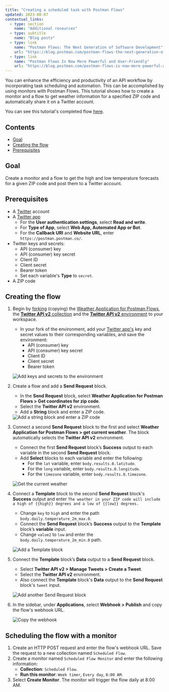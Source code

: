 ```yaml
---
title: "Creating a scheduled task with Postman Flows"
updated: 2023-08-07
contextual_links:
  - type: section
    name: "Additional resources"
  - type: subtitle
    name: "Blog posts"
  - type: link
    name: "Postman Flows: The Next Generation of Software Development"
    url: "https://blog.postman.com/postman-flows-the-next-generation-of-software-development/"
  - type: link
    name: "Postman Flows Is Now More Powerful and User-Friendly"
    url: "https://blog.postman.com/postman-flows-is-now-more-powerful-and-user-friendly/"
---
```


You can enhance the efficiency and productivity of an API workflow by incorporating task scheduling and automation. This can be accomplished by using monitors with Postman Flows. This tutorial shows how to create a monitor and a flow to get weather information for a specified ZIP code and automatically share it on a Twitter account.

You can see this tutorial's completed flow [here](https://postman.postman-beta.co/workspace/testing-features~e08a6ce3-3b63-4a67-9e38-3f910d42a4ca/flow/64cc406bfc627a00318636c0).

## Contents

* [Goal](#goal)
* [Creating the flow](#creating-the-flow)
* [Prerequisites](#prerequisites)

## Goal

Create a monitor and a flow to get the high and low temperature forecasts for a given ZIP code and post them to a Twitter account.

## Prerequisites

* A [Twitter](https://twitter.com/) account
* A [Twitter app](https://developer.twitter.com/en/docs/apps/overview)
    * For the **User authentication settings**, select **Read and write**.
    * For **Type of App**, select **Web App, Automated App or Bot**.
    * For the **Callback URI** and **Website URL**, enter `https://postman.postman.co/`.
* Twitter keys and secrets:
    * API (consumer) key
    * API (consumer) key secret
    * Client ID
    * Client secret
    * Bearer token
    * Set each variable's **Type** to `secret`.
* A ZIP code

## Creating the flow

1. Begin by [forking](/docs/collaborating-in-postman/using-version-control/forking-entities/) (copying) the [Weather Application for Postman Flows](https://www.postman.com/postman/workspace/utility-flows/collection/23919558-5840d707-ec50-4739-bf61-291b1bbc0bf0?action=share&creator=21580188), the [**Twitter API v2** collection](https://www.postman.com/postman/workspace/utility-flows/collection/21580188-a3cb6477-6f61-451e-a2c2-e24fd44267f9?action=share&creator=21580188) and the [**Twitter API v2** environment](https://www.postman.com/postman/workspace/utility-flows/environment/21580188-a2d4586a-c79c-4f70-8cc0-05d22e417370) to your workspace.

    * In your fork of the environment, add your [Twitter app's](https://developer.twitter.com/) key and secret values to their corresponding variables, and save the environment:
        * API (consumer) key
        * API (consumer) key secret
        * Client ID
        * Client secret
        * Bearer token

    ![Add keys and secrets to the environment](https://assets.postman.com/postman-docs/v10/flows-tut-sched-environment-v10.jpg)

1. Create a flow and add a **Send Request** block.
    * In the **Send Request** block, select **Weather Application for Postman Flows > Get coordinates for zip code**.
    * Select the **Twitter API v2** environment.
    * Add a **String** block and enter a ZIP code.

    <img src="https://assets.postman.com/postman-docs/v10/flows-tut-sched-zip-v10.gif" alt="Add a string block and enter a ZIP code" fetchpriority="low" loading="lazy" >

1. Connect a second **Send Request** block to the first and select **Weather Application for Postman Flows > get current weather**. The block automatically selects the **Twitter API v2** environment.
    * Connect the first **Send Request** block’s **Success** output to each variable in the second **Send Request** block.
    * Add **Select** blocks to each variable and enter the following:
        * For the `lat` variable, enter `body.results.0.latitude`.
        * For the `long` variable, enter `body.results.0.longitude`.
        * For the `timezone` variable, enter `body.results.0.timezone`.

    ![Get the current weather](https://assets.postman.com/postman-docs/v10/flows-tut-sched-get-weather-v10.jpg)

1. Connect a **Template** block to the second **Send Request** block's **Success** output and enter `The weather in your ZIP code will include a high of {{high}} degrees and a low of {{low}} degrees.`
    * Change `key` to `high` and enter the path `body.daily.temperature_2m_max.0`.
    * Connect the **Send Request** block’s **Success** output to the **Template** block’s **variable** input.
    * Change `value2` to `low` and enter the `body.daily.temperature_2m_min.0` path.

    ![Add a Template block](https://assets.postman.com/postman-docs/v10/flows-tut-sched-template-v10.jpg)

1. Connect the **Template** block’s **Data** output to a **Send Request** block.
    * Select **Twitter API v2 > Manage Tweets > Create a Tweet**.
    * Select the **Twitter API v2** environment.
    * Also connect the **Template** block's **Data** output to the **Send Request** block's `tweet` input.

    ![Add another Send Request block](https://assets.postman.com/postman-docs/v10/flows-tut-sched-create-tweet-v10.jpg)

1. In the sidebar, under **Applications**, select **Webhook > Publish** and copy the flow's webhook URL.

    <img src="https://assets.postman.com/postman-docs/v10/flows-tut-sched-webhook-v10.gif" alt="Copy the webhook" fetchpriority="low" loading="lazy" >

## Scheduling the flow with a monitor

1. Create an HTTP POST request and enter the flow's webhook URL. Save the request to a new collection named `Scheduled Flow`.
1. Create a monitor named `Scheduled Flow Monitor` and enter the following information:
    * **Collection**: `Scheduled Flow`.
    * **Run this monitor**: `Week timer`, `Every day`, `8:00 AM`.
1. Select **Create Monitor**. The monitor will trigger the flow daily at 8:00 AM.
